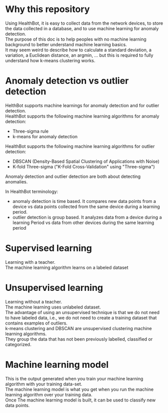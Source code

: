 # Why this repository 

Using HealthBot, it is easy to collect data from the network devices, to store the data collected in a database, and to use machine learning for anomaly detection.  
The purpose of this doc is to help peoples with no machine learning background to better understand machine learning basics.  
It may seem weird to describe how to calculate a standard deviation, a variation, a Euclidean distance, an argmin, … but this is required to fully understand how k-means clustering works.  

# Anomaly detection vs outlier detection 

HelthBot supports machine learnings for anomaly detection and for outlier detection.  
HealthBot supports the following machine learning algorithms for anomaly detection:  
- Three-sigma rule  
- k-means for anomaly detection  

HealthBot supports the following machine learning algorithms for outlier detection:  
- DBSCAN (Density-Based Spatial Clustering of Applications with Noise)  
- K-fold Three-sigma ("K-Fold Cross-Validation" using "Three-sigma")  

Anomaly detection and outlier detection are both about detecting anomalies.   

In HealthBot terminology:  
- anomaly detection is time based. It compares new data points from a device vs data points collected from the same device during a learning period.   
- outlier detection is group based. It analyzes data from a device during a learning Period vs data from other devices during the same  learning period  

# Supervised learning

Learning with a teacher.  
The machine learning algorithm learns on a labeled dataset  
 
# Unsupervised learning  

Learning without a teacher.   
The machine learning uses unlabeled dataset.  
The advantage of using an unsupervised technique is that we do not need to have labeled data, i.e., we do not need to create a training dataset that contains examples of outliers.  
k-means clustering and DBSCAN are unsupervised clustering machine learning algorithms.  
They group the data that has not been previously labelled, classified or categorized.  

# Machine learning model  

This is the output generated when you train your machine learning algorithm with your training data-set.  
The machine learning model is what you get when you run the machine learning algorithm over your training data.  
Once The machine learning model is built, it can be used to classify new data points.  
